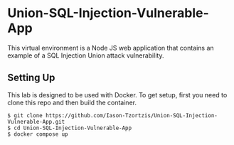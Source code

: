 # Union-SQL-Injection-Vulnerable-App

This virtual environment is a Node JS web application that contains an example of a SQL Injection Union attack vulnerability.

## Setting Up

This lab is designed to be used with Docker. To get setup, first you need to clone this repo and then build the container.

    $ git clone https://github.com/Iason-Tzortzis/Union-SQL-Injection-Vulnerable-App.git
    $ cd Union-SQL-Injection-Vulnerable-App
    $ docker compose up
